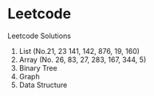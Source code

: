 # Leetcode
Leetcode Solutions
1. List (No.21, 23 141, 142, 876, 19, 160)
2. Array (No. 26, 83, 27, 283, 167, 344, 5)
3. Binary Tree
4. Graph
5. Data Structure
